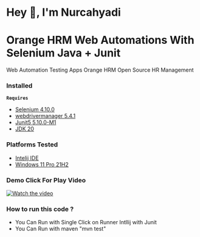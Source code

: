 # Hey 👋, I'm Nurcahyadi
# Orange HRM Web Automations With Selenium Java + Junit
Web Automation Testing Apps Orange HRM Open Source HR Management

### Installed
**`Requires`**
- [Selenium 4.10.0 ](https://mvnrepository.com/artifact/org.seleniumhq.selenium/selenium-java/4.10.0)
- [webdrivermanager 5.4.1](https://mvnrepository.com/artifact/io.github.bonigarcia/webdrivermanager/5.4.1)
- [Junit5  5.10.0-M1](https://mvnrepository.com/artifact/org.junit.jupiter/junit-jupiter/5.10.0-M1)
- [JDK 20](https://www.oracle.com/id/java/technologies/downloads/)

### Platforms Tested

- [Intelij IDE](https://www.jetbrains.com/idea/download/?section=windows)
- [Windows 11 Pro 21H2](https://www.microsoft.com/en-gb/software-download/windows11)

### Demo Click For Play Video 

[![Watch the video](https://img.youtube.com/vi/Ff2_wy9NpQc/maxresdefault.jpg)](https://youtu.be/Ff2_wy9NpQc)

### How to run this code ? 
- You Can Run with Single Click on Runner Intllij with Junit
- You Can Run with maven "mvn test"
